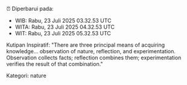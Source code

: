 ⏰ Diperbarui pada:
- WIB: Rabu, 23 Juli 2025 03.32.53 UTC
- WITA: Rabu, 23 Juli 2025 04.32.53 UTC
- WIT: Rabu, 23 Juli 2025 05.32.53 UTC

Kutipan Inspiratif:
"There are three principal means of acquiring knowledge... observation of nature, reflection, and experimentation. Observation collects facts; reflection combines them; experimentation verifies the result of that combination."


Kategori: nature

